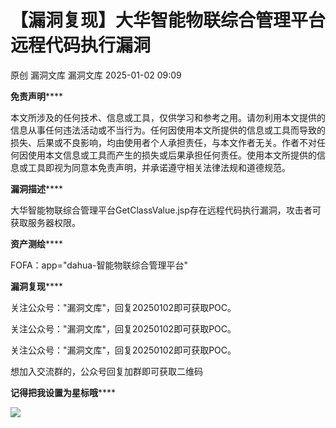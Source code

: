 #  【漏洞复现】大华智能物联综合管理平台远程代码执行漏洞   
原创 漏洞文库  漏洞文库   2025-01-02 09:09  
  
**免责声明******  
  
  
本文所涉及的任何技术、信息或工具，仅供学习和参考之用。请勿利用本文提供的信息从事任何违法活动或不当行为。任何因使用本文所提供的信息或工具而导致的损失、后果或不良影响，均由使用者个人承担责任，与本文作者无关。作者不对任何因使用本文信息或工具而产生的损失或后果承担任何责任。使用本文所提供的信息或工具即视为同意本免责声明，并承诺遵守相关法律法规和道德规范。  
  
  
**漏洞描述******  
  
  
大华智能物联综合管理平台GetClassValue.jsp存在远程代码执行漏洞，攻击者可获取服务器权限。  
  
  
**资产测绘******  
  
  
FOFA：app="dahua-智能物联综合管理平台"  
  
  
**漏洞复现******  
  
  
关注公众号："漏洞文库"，回复20250102即可获取POC。  
  
关注公众号："漏洞文库"，回复20250102即可获取POC。  
  
关注公众号："漏洞文库"，回复20250102即可获取POC。  
  
想加入交流群的，公众号回复加群即可获取二维码  
  
  
**记得把我设置为星标哦******  
  
  
  
![](https://mmbiz.qpic.cn/sz_mmbiz_jpg/CiaciamrTqibfxpG6c5BNLhy2IDfQlpA6OIdMeQlHayCgrExocHEsyoXeqUyd1ibZffLDRHptKmCS2bEYClIiaUbdMQ/640?wx_fmt=jpeg&from=appmsg "")  
   
  
  
  
  
  
